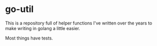 go-util
=======

This is a repository full of helper functions I've written over the years to make writing in golang a little easier.

Most things have tests.